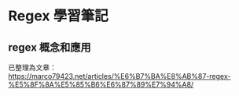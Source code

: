 # Regex 學習筆記

## regex 概念和應用

已整理為文章： https://marco79423.net/articles/%E6%B7%BA%E8%AB%87-regex-%E5%8F%8A%E5%85%B6%E6%87%89%E7%94%A8/
